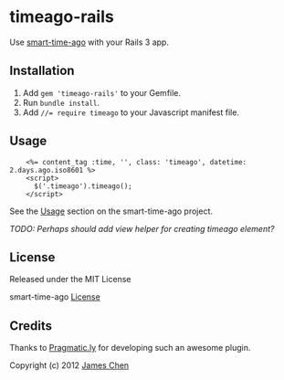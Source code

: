 timeago-rails
=============

Use [smart-time-ago](http://pragmaticly.github.com/smart-time-ago/) with your Rails 3 app.

Installation
------------

1. Add `gem 'timeago-rails'` to your Gemfile.
1. Run `bundle install`.
1. Add `//= require timeago` to your Javascript manifest file.

Usage
-----

````
    <%= content_tag :time, '', class: 'timeago', datetime: 2.days.ago.iso8601 %>
    <script>
      $('.timeago').timeago();
    </script>
````

See the [Usage](https://github.com/pragmaticly/smart-time-ago#usage) section on the smart-time-ago project.

*TODO: Perhaps should add view helper for creating timeago element?*

License
---------

Released under the MIT License

smart-time-ago [License](https://github.com/pragmaticly/smart-time-ago/blob/master/LICENSE)

Credits
-------

Thanks to [Pragmatic.ly](http://pragmatic.ly) for developing such an awesome plugin.

Copyright (c) 2012 [James Chen](http://ashchan.com/)


